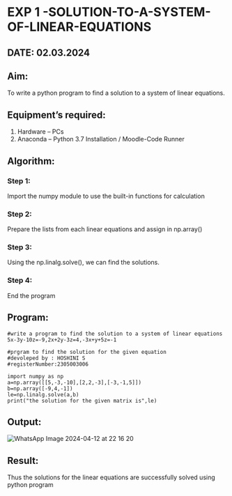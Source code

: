# EXP 1 -SOLUTION-TO-A-SYSTEM-OF-LINEAR-EQUATIONS
## DATE: 02.03.2024
## Aim:
To write a python program to find a solution to a system of linear equations.
## Equipment’s required:
1. 	Hardware – PCs
2. 	Anaconda – Python 3.7 Installation / Moodle-Code Runner
## Algorithm:
### Step 1: 
Import the numpy module to use the built-in functions for calculation
### Step 2: 
Prepare the lists from each linear equations and assign in np.array()
### Step 3: 
Using the np.linalg.solve(), we can find the solutions.
### Step 4: 
End the program
## Program:
```
#write a program to find the solution to a system of linear equations 5x-3y-10z=-9,2x+2y-3z=4,-3x+y+5z=-1

#prgram to find the solution for the given equation 
#devoleped by : HOSHINI S
#registerNumber:2305003006

import numpy as np
a=np.array([[5,-3,-10],[2,2,-3],[-3,-1,5]])
b=np.array([-9,4,-1])
le=np.linalg.solve(a,b)
print("the solution for the given matrix is",le)
```
## Output:
![WhatsApp Image 2024-04-12 at 22 16 20](https://github.com/hoshiniii/-SOLUTION-TO-A-SYSTEM-OF-LINEAR-EQUATIONS/assets/166852545/dc4334e9-e0aa-4f94-aeb0-f5e3a68dc3d1)

## Result: 
Thus the solutions for the linear equations are successfully solved using python program

